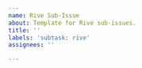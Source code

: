 ```yaml
---
name: Rive Sub-Issue
about: Template for Rive sub-issues.
title: ''
labels: 'subtask: rive'
assignees: ''

---
```



